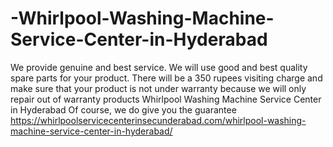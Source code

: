 # -Whirlpool-Washing-Machine-Service-Center-in-Hyderabad
We provide genuine and best service. We will use good and best quality spare parts for your product. There will be a 350 rupees visiting charge and make sure that your product is not under warranty because we will only repair out of warranty products Whirlpool Washing Machine Service Center in Hyderabad   Of course, we do give you the guarantee   https://whirlpoolservicecenterinsecunderabad.com/whirlpool-washing-machine-service-center-in-hyderabad/
